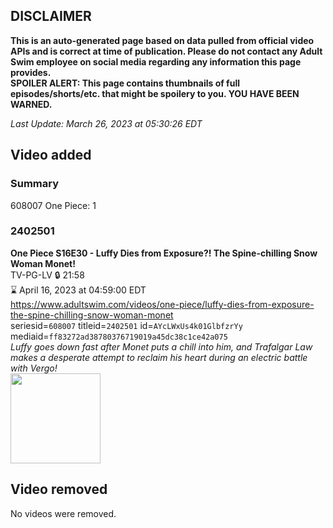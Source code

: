 ## DISCLAIMER
**This is an auto-generated page based on data pulled from official video APIs and is correct at time of publication. Please do not contact any Adult Swim employee on social media regarding any information this page provides.**  
**SPOILER ALERT: This page contains thumbnails of full episodes/shorts/etc. that might be spoilery to you. YOU HAVE BEEN WARNED.**  

_Last Update: March 26, 2023 at 05:30:26 EDT_
## Video added
### Summary
608007 One Piece: 1  
### 2402501
**One Piece S16E30 - Luffy Dies from Exposure?! The Spine-chilling Snow Woman Monet!**  
TV-PG-LV 🔒 21:58  
⌛ April 16, 2023 at 04:59:00 EDT  
https://www.adultswim.com/videos/one-piece/luffy-dies-from-exposure-the-spine-chilling-snow-woman-monet  
seriesid=`608007` titleid=`2402501` id=`AYcLWxUs4k01GlbfzrYy` mediaid=`ff83272ad38780376719019a45dc38c1ce42a075`  
_Luffy goes down fast after Monet puts a chill into him, and Trafalgar Law makes a desperate attempt to reclaim his heart during an electric battle with Vergo!_  
<a href="https://media.cdn.adultswim.com/uploads/20230324/thumbnails/2_233241623407-OnePiece609Still001tiny.png"><img src="https://media.cdn.adultswim.com/uploads/20230324/thumbnails/2_233241623407-OnePiece609Still001tiny.png" height="144px" /></a>
## Video removed
No videos were removed.  
